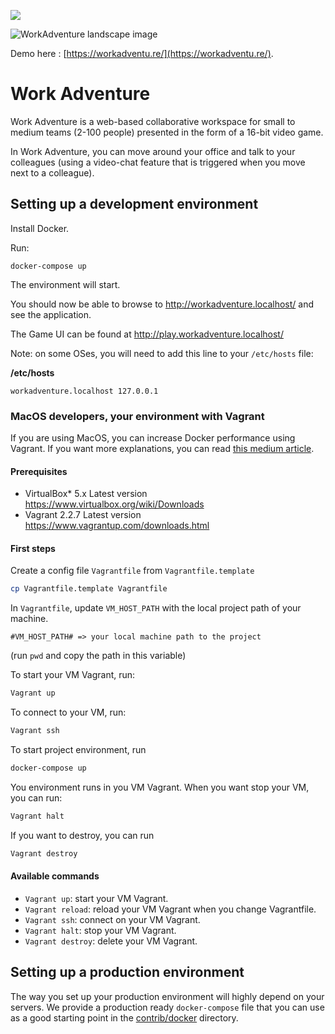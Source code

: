 ![](https://github.com/thecodingmachine/workadventure/workflows/Continuous%20Integration/badge.svg)

![WorkAdventure landscape image](README-INTRO.jpg)

Demo here : [https://workadventu.re/](https://workadventu.re/).

# Work Adventure

Work Adventure is a web-based collaborative workspace for small to medium teams (2-100 people) presented in the form of a
16-bit video game.

In Work Adventure, you can move around your office and talk to your colleagues (using a video-chat feature that is
triggered when you move next to a colleague).

## Setting up a development environment

Install Docker.

Run:

```
docker-compose up
```

The environment will start.

You should now be able to browse to http://workadventure.localhost/ and see the application.

The Game UI can be found at http://play.workadventure.localhost/

Note: on some OSes, you will need to add this line to your `/etc/hosts` file:

**/etc/hosts**

```
workadventure.localhost 127.0.0.1
```

### MacOS developers, your environment with Vagrant

If you are using MacOS, you can increase Docker performance using Vagrant. If you want more explanations, you can read [this medium article](https://medium.com/better-programming/vagrant-to-increase-docker-performance-with-macos-25b354b0c65c).

#### Prerequisites

- VirtualBox\* 5.x Latest version https://www.virtualbox.org/wiki/Downloads
- Vagrant 2.2.7 Latest version https://www.vagrantup.com/downloads.html

#### First steps

Create a config file `Vagrantfile` from `Vagrantfile.template`

```bash
cp Vagrantfile.template Vagrantfile
```

In `Vagrantfile`, update `VM_HOST_PATH` with the local project path of your machine.

```
#VM_HOST_PATH# => your local machine path to the project

```

(run `pwd` and copy the path in this variable)

To start your VM Vagrant, run:

```bash
Vagrant up
```

To connect to your VM, run:

```bash
Vagrant ssh
```

To start project environment, run

```bash
docker-compose up
```

You environment runs in you VM Vagrant. When you want stop your VM, you can run:

```bash
Vagrant halt
```

If you want to destroy, you can run

```bash
Vagrant destroy
```

#### Available commands

- `Vagrant up`: start your VM Vagrant.
- `Vagrant reload`: reload your VM Vagrant when you change Vagrantfile.
- `Vagrant ssh`: connect on your VM Vagrant.
- `Vagrant halt`: stop your VM Vagrant.
- `Vagrant destroy`: delete your VM Vagrant.

## Setting up a production environment

The way you set up your production environment will highly depend on your servers.
We provide a production ready `docker-compose` file that you can use as a good starting point in the [contrib/docker](https://github.com/thecodingmachine/workadventure/tree/master/contrib/docker) directory.
